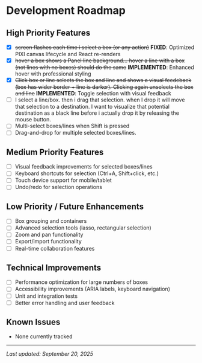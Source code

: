 # Development Roadmap

## High Priority Features
- [x] ~~screen flashes each time i select a box (or any action)~~ **FIXED**: Optimized PIXI canvas lifecycle and React re-renders
- [x] ~~hover a box shows a Panel line background... hover a line with a box (not lines with no boxes) should do the same~~ **IMPLEMENTED**: Enhanced hover with professional styling
- [x] ~~Click box or line selects the box and line and shows a visual feedeback (box has wider border + line is darker). Clicking again unselects the box and line~~ **IMPLEMENTED**: Toggle selection with visual feedback
- [ ] I select a line/box. then i drag that selection. when I drop it will move that selection to a destination. I want to visualize that potential destination as a black line before i actually drop it by releasing the mouse button.
- [ ] Multi-select boxes/lines when Shift is pressed
- [ ] Drag-and-drop for multiple selected boxes/lines. 

## Medium Priority Features  
- [ ] Visual feedback improvements for selected boxes/lines
- [ ] Keyboard shortcuts for selection (Ctrl+A, Shift+click, etc.)
- [ ] Touch device support for mobile/tablet
- [ ] Undo/redo for selection operations

## Low Priority / Future Enhancements
- [ ] Box grouping and containers
- [ ] Advanced selection tools (lasso, rectangular selection)
- [ ] Zoom and pan functionality
- [ ] Export/import functionality
- [ ] Real-time collaboration features

## Technical Improvements
- [ ] Performance optimization for large numbers of boxes
- [ ] Accessibility improvements (ARIA labels, keyboard navigation)
- [ ] Unit and integration tests
- [ ] Better error handling and user feedback

## Known Issues
- None currently tracked

---
*Last updated: September 20, 2025*